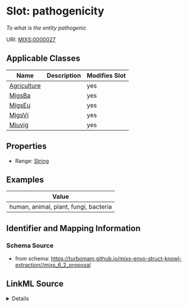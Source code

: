 # Slot: pathogenicity


_To what is the entity pathogenic_



URI: [MIXS:0000027](https://w3id.org/mixs/0000027)



<!-- no inheritance hierarchy -->




## Applicable Classes

| Name | Description | Modifies Slot |
| --- | --- | --- |
[Agriculture](Agriculture.md) |  |  yes  |
[MigsBa](MigsBa.md) |  |  yes  |
[MigsEu](MigsEu.md) |  |  yes  |
[MigsVi](MigsVi.md) |  |  yes  |
[Miuvig](Miuvig.md) |  |  yes  |







## Properties

* Range: [String](String.md)






## Examples

| Value |
| --- |
| human, animal, plant, fungi, bacteria |

## Identifier and Mapping Information







### Schema Source


* from schema: https://turbomam.github.io/mixs-envo-struct-knowl-extraction//mixs_6_2_proposal




## LinkML Source

<details>
```yaml
name: pathogenicity
description: To what is the entity pathogenic
title: known pathogenicity
examples:
- value: human, animal, plant, fungi, bacteria
in_subset:
- nucleic acid sequence source
from_schema: https://turbomam.github.io/mixs-envo-struct-knowl-extraction//mixs_6_2_proposal
rank: 1000
slot_uri: MIXS:0000027
multivalued: false
alias: pathogenicity
domain_of:
- Agriculture
- MigsBa
- MigsEu
- MigsVi
- Miuvig
range: string

```
</details>